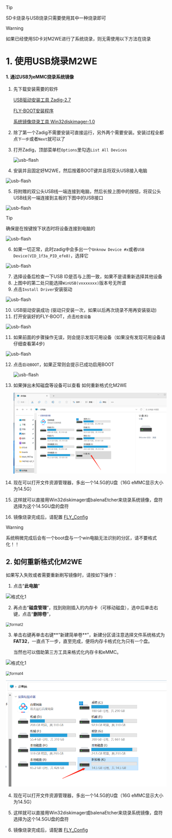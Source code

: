 >[!TIP]
>SD卡烧录与USB烧录只需要使用其中一种烧录即可



>[!WARNING]
>如果已经使用SD卡对M2WE进行了系统烧录，则无需使用以下方法在烧录



# 1. 使用USB烧录M2WE

   #### 1. 通过USB为eMMC烧录系统镜像

1. 先下载安装需要的软件

   [USB驱动安装工具 Zadig-2.7](https://cdn.mellow.klipper.cn/Utils/zadig-2.7.exe)

   [FLY-BOOT安装程序](https://cdn.mellow.klipper.cn/Utils/FLY-BOOT-Setup.msi)

   [系统镜像烧录工具 Win32diskimager-1.0](https://cdn.mellow.klipper.cn/Utils/win32diskimager-1.0.0-install.exe)

2. 除了第一个Zadig不需要安装可直接运行，另外两个需要安装。安装过程全都点``下一步``或者``Next``就可以了

3. 打开Zadig，顶部菜单栏``Options``里勾选``List All Devices``

   ![usb-flash](../../images/boards/fly_pi/usb_flash_1.png)

4. 安装并且固定好M2WE，然后按着BOOT键并且将双头USB接入电脑

![usb-flash](../../images/boards/fly_c8/m2we.png":size=50%")



5. 将附赠的双公头USB线一端连接到电脑，然后长按上图中的按钮，将双公头USB线另一端连接到主板的下图中的USB接口

![usb-flash](../../images/boards/fly_pi/usb_flash_4.png ":size=50%")

> [!TIP]
> 确保是在按键按下状态时将设备连接到电脑的

![usb-flash](../../images/boards/fly_pi/usb_flash_5.png ":size=50%")

6. 如果一切正常，此时zadig中会多出一个``Unknow Device #x``或者``USB Device(VID_1f3a_PID_efe8)``，选择它

![usb-flash](../../images/boards/fly_pi/usb_flash_6.png ":size=50%")

7. 选择设备后检查一下USB ID是否与上图一致，如果不是请重新选择其他设备
8. 上图中的第二处只能选择``WinUSB(vxxxxxxx)``版本号无所谓
9. 点击``Install Driver``安装驱动

![usb-flash](../../images/boards/fly_pi/usb_flash_7.png ":size=50%")

10. USB驱动安装成功 (驱动只安装一次，如果以后再次烧录不用再安装驱动)
11. 打开安装好的FLY-BOOT，点击``检查设备``

![usb-flash](../../images/boards/fly_pi/usb_flash_8.png ":size=50%")

11. 如果前面的步骤操作无误，则会提示发现可用设备（如果没有发现可用设备请仔细查看第4步)

![usb-flash](../../images/boards/fly_pi/usb_flash_9.png)

12. 点击``启动BOOT``，如果正常则会提示已成功启用BOOT

    ![usb-flash](../../images/boards/fly_pi/usb_flash_10.png ":size=50%")

13. 如果弹出未知磁盘等设备可以查看 如何重新格式化M2WE

    ![boot](../../images/boards/fly_gemini_v3/boot.png ":size=50%")

14. 现在可以打开文件资源管理器，多出一个14.5G的U盘（16G eMMC显示大小为14.5G）
15. 这样就可以直接用Win32diskimager或balenaEtcher来烧录系统镜像，盘符选择为这个14.5GU盘的盘符
16. 镜像烧录完成后，请配置 [FLY_Config](/board/fly_pi/FLY_π_fly_config.md "点击即可跳转")

> [!Warning]
>
> 系统稍微完成后会有一个boot盘与一个win电脑无法识别的分区，请不要格式化！！

## 2. 如何重新格式化M2WE

如果写入失败或者需要重新刷写镜像时，请按如下操作：

1. 点击“**此电脑**” 

![格式化1](../../images/boards/fly_pi/format1.png)

2. 再点击“**磁盘管理**”，找到刚刚插入的内存卡（可移动磁盘），选中后单击右键，点击“**删除卷**”，

<img src="../../images/boards/fly_pi/format2.png" alt="format2" style="zoom: 80%;" />

3. 单击右键再单击右键**“新建简单卷**”，新建分区请注意选择文件系统格式为**FAT32**，一直点下一步，直至完成，便将内存卡格式化为只有一个盘。

   当然也可以借助第三方工具来格式化内存卡和eMMC。

![格式化1](../../images/boards/fly_pi/format3.png)

<img src="../../images/boards/fly_pi/format4.png" alt="format4" style="zoom:80%;" />

![format](../../images/boards/fly_pi/format5.png)

4. 现在可以打开文件资源管理器，多出一个14.5G的U盘（16G eMMC显示大小为14.5G）

5. 这样就可以直接用Win32diskimager或balenaEtcher来烧录系统镜像，盘符选择为这个14.5GU盘的盘符

6. 镜像烧录完成后，请配置 [FLY_Config](/board/fly_pi/FLY_π_fly_config.md "点击即可跳转")
